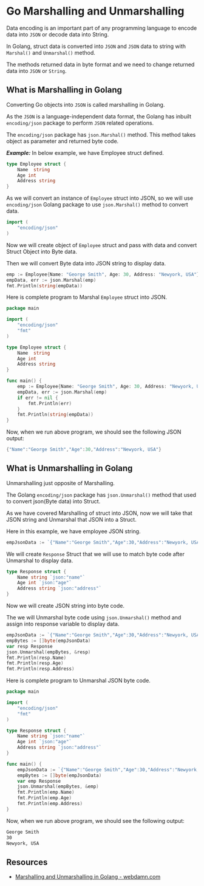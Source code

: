 # Go Marshalling and Unmarshalling

Data encoding is an important part of any programming language to encode data into `JSON` or decode data into String.

In Golang, struct data is converted into `JSON` and `JSON` data to string with `Marshal()` and `Unmarshal()` method.

The methods returned data in byte format and we need to change returned data into `JSON` or `String`.

## What is Marshalling in Golang

Converting Go objects into `JSON` is called marshalling in Golang.

As the `JSON` is a language-independent data format, the Golang has inbuilt `encoding/json` package to perform `JSON` related operations.

The `encoding/json` package has `json.Marshal()` method. This method takes object as parameter and returned byte code.

**_Example:_**
In below example, we have Employee struct defined.

```go
type Employee struct {
	Name  string
	Age	int
	Address string
}
```

As we will convert an instance of `Employee` struct into JSON, so we will use `encoding/json` Golang package to use `json.Marshal()` method to convert data.

```go
import (
	"encoding/json"
)
```

Now we will create object of `Employee` struct and pass with data and convert Struct Object into Byte data.

Then we will convert Byte data into JSON string to display data.

```go
emp := Employee{Name: "George Smith", Age: 30, Address: "Newyork, USA"}
empData, err := json.Marshal(emp)
fmt.Println(string(empData))
```

Here is complete program to Marshal `Employee` struct into JSON.

```go
package main

import (
	"encoding/json"
	"fmt"
)

type Employee struct {
	Name  string
	Age	int
	Address string
}

func main() {
	emp := Employee{Name: "George Smith", Age: 30, Address: "Newyork, USA"}
	empData, err := json.Marshal(emp)
	if err != nil {
		fmt.Println(err)
	}
	fmt.Println(string(empData))
}
```

Now, when we run above program, we should see the following JSON output:

```go
{"Name":"George Smith","Age":30,"Address":"Newyork, USA"}
```

## What is Unmarshalling in Golang

Unmarshalling just opposite of Marshalling.

The Golang `encoding/json` package has `json.Unmarshal()` method that used to convert json(Byte data) into Struct.

As we have covered Marshalling of struct into JSON, now we will take that JSON string and Unmarshal that JSON into a Struct.

Here in this example, we have employee JSON string.

```go
empJsonData := `{"Name":"George Smith","Age":30,"Address":"Newyork, USA"}
```

We will create `Response` Struct that we will use to match byte code after Unmarshal to display data.

```go
type Response struct {
    Name string `json:"name"`
    Age int `json:"age"`
    Address string `json:"address"`
}
```

Now we will create JSON string into byte code.

The we will Unmarshal byte code using `json.Unmarshal()` method and assign into response variable to display data.

```go
empJsonData := `{"Name":"George Smith","Age":30,"Address":"Newyork, USA"}`
empBytes := []byte(empJsonData)
var resp Response
json.Unmarshal(empBytes, &resp)
fmt.Println(resp.Name)
fmt.Println(resp.Age)
fmt.Println(resp.Address)
```

Here is complete program to Unmarshal JSON byte code.

```go
package main

import (
	"encoding/json"
	"fmt"
)

type Response struct {
    Name string `json:"name"`
    Age int `json:"age"`
    Address string `json:"address"`
}

func main() {
	empJsonData := `{"Name":"George Smith","Age":30,"Address":"Newyork, USA"}`
	empBytes := []byte(empJsonData)
	var emp Response
	json.Unmarshal(empBytes, &emp)
	fmt.Println(emp.Name)
	fmt.Println(emp.Age)
	fmt.Println(emp.Address)
}
```

Now, when we run above program, we should see the following output:

```sh
George Smith
30
Newyork, USA
```

## Resources

- [Marshalling and Unmarshalling in Golang - webdamn.com](https://webdamn.com/marshal-and-unmarshal-in-golang/)
